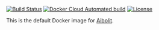[![Build Status](https://travis-ci.org/yegor256/aibolit-image.svg?branch=master)](https://travis-ci.org/yegor256/aibolit-image)
[![Docker Cloud Automated build](https://img.shields.io/docker/cloud/automated/yegor256/aibolit-image)](https://hub.docker.com/r/yegor256/aibolit-image)
[![License](https://img.shields.io/badge/license-MIT-green.svg)](https://github.com/yegor256/total/aibolit-image/master/LICENSE.txt)

This is the default Docker image for [Aibolit](https://github.com/yegor256/aibolit).


